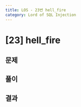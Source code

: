 ```yaml
---
title: LOS - 23번 hell_fire
category: Lord of SQL Injection
---
```


# [23] hell_fire

## 문제

## 풀이

## 결과